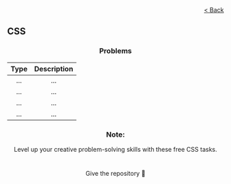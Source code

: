 <p align="right">
  <a href="./../home.md">< Back</a>
</p>

<h2>CSS</h2>

<h3 align="center">Problems</h3>

<div align="center">

| Type 	| Description	|
|:---:	|:---:	|
| ... 	| ...
| ... 	| ... 	|
| ... 	| ... 	|
| ... 	| ... 	|

</div>

<h3 align="center">Note:</h3>

<p align="center">Level up your creative problem-solving skills with these free CSS tasks.</p>

#

<p align="center">Give the repository 🌟<p>
